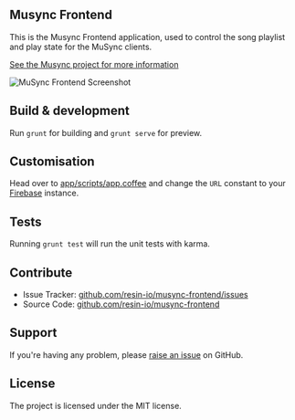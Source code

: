 Musync Frontend
---------------

This is the Musync Frontend application, used to control the song playlist and play state for the MuSync clients.

[See the Musync project for more information](https://github.com/resin-io/musync)

![MuSync Frontend Screenshot](https://raw.githubusercontent.com/jviotti/musync-frontend/master/screenshots/screenshot.png)

Build & development
-------------------

Run `grunt` for building and `grunt serve` for preview.

Customisation
-------------

Head over to [app/scripts/app.coffee](https://github.com/jviotti/musync-frontend/blob/master/app/scripts/app.coffee) and change the `URL` constant to your [Firebase](https://www.firebase.com) instance.

Tests
-----

Running `grunt test` will run the unit tests with karma.

Contribute
----------

- Issue Tracker: [github.com/resin-io/musync-frontend/issues](https://github.com/resin-io/musync-frontend/issues)
- Source Code: [github.com/resin-io/musync-frontend](https://github.com/resin-io/musync-frontend)

Support
-------

If you're having any problem, please [raise an issue](https://github.com/resin-io/musync-frontend/issues/new) on GitHub.

License
-------

The project is licensed under the MIT license.

